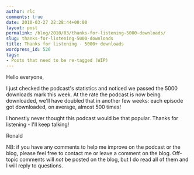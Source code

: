 ```yaml
---
author: rlc
comments: true
date: 2010-03-27 22:28:44+00:00
layout: post
permalink: /blog/2010/03/thanks-for-listening-5000-downloads/
slug: thanks-for-listening-5000-downloads
title: Thanks for listening - 5000+ downloads
wordpress_id: 526
tags:
- Posts that need to be re-tagged (WIP)
---
```

<!--more-->
Hello everyone,

I just checked the podcast's statistics and noticed we passed the 5000 downloads mark this week. At the rate the podcast is now being downloaded, we'll have doubled that in another few weeks: each episode got downloaded, on average, almost 500 times!

I honestly never thought this podcast would be that popular. Thanks for listening - I'll keep talking!

Ronald

NB: if you have any comments to help me improve on the podcast or the blog, please feel free to contact me or leave a comment on the blog. Off-topic comments will _not_ be posted on the blog, but I do read all of them and I will reply to questions.

